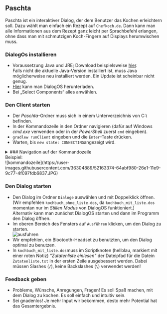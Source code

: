 ## Paschta

Paschta ist ein interaktiver Dialog, der dem Benutzer das Kochen erleichtern soll. Dazu wählt man einfach ein Rezept auf ```Chefkoch.de```. Dann kann man alle Informationen aus dem Rezept ganz leicht per Sprachbefehl erlangen, ohne dass man mit schmutzigen Koch-Fingern auf Displays herumwischen muss.

### DialogOs installieren
- Voraussetzung Java und JRE; Download beispielsweise <a href="https://www.oracle.com/technetwork/java/javase/downloads/jre8-downloads-2133155.html">hier</a>.
<br>Falls nicht die aktuelle Java-Version installiert ist, muss Java möglicherweise neu installiert werden. Ein Update ist scheinbar nicht genug.
- <a href= "https://www.dialogos.app/de/index.html">Hier</a> kann man DialogOS herunterladen.
- Bei „Select Components“ alles anwählen.

### Den Client starten
- Der _Paschta_-Ordner muss sich in einem Unterverzeichnis von C:\ befinden.
- In der Kommandozeile in den Ordner navigieren (dafür auf Windows _cmd.exe_ verwenden oder in der _PowerShell_ zuerst ```cmd``` eingeben).
- ```gradlew runClient``` eingeben und die ```Enter```-Taste drücken.
- Warten, bis ```new state: CONNECTING```angezeigt wird.

<details>
  <summary>### Navigation auf der Kommandozeile</summary>
-	```cmd.exe``` ausführen (einfach in die Suche eingeben)
- Jede Befehlszeile beginnt mit dem Pfad zu dem Ordner, in dem man sich gerade befindet. Dahinter kann man einen Befehl eintippen und mit der ```Enter```-Taste bestätigen.
-	Mit ```dir``` kann man sich den Inhalt des aktuellen Ordners anzeigen lassen.
-	Mit ```cd```, dann _Leerzeichen_ und _Ordnername_ kannst du in einen Unterordner wechseln.
-	Mit ```cd```, dann _Leerzeichen_ und einem Pfad kann man direkt in den gewünschten Ordner wechseln.
-	Mit ```cd..``` kann man eine Ordnerebene höher wechseln.
</details>
Beispiel:<br>
![kommandozeile](https://user-images.githubusercontent.com/36304889/52163374-64abf980-26e1-11e9-9c77-4f097fdb6837.JPG)

### Den Dialog starten
- Den Dialog im Ordner ```Dialoge``` auswählen und mit Doppelklick öffnen. (Wir empfehlen ```kochbuch_ohne_liste.dos```, da ```kochbuch_mit_liste.dos``` momentan nur im _Stillen Modus_ von DialogOS funktioniert.)
<br>Alternativ kann man zunächst DialogOS starten und dann im Programm den Dialog öffnen.
- Im oberen Bereich des Fensters auf ```Ausführen``` klicken, um den Dialog zu starten.<br>
![ausfuhren](https://user-images.githubusercontent.com/36304889/52163474-cde03c80-26e2-11e9-8038-39111c5a537e.JPG)
- Wir empfehlen, ein Blootooth-Headset zu benutzten, um den Dialog optimal zu benutzen.
- In ```kochbuch_mit_liste.dos```muss im Scriptknoten (hellblau, markiert mit einer roten Notiz) _"Zutatenliste einlesen"_ der Dateipfad für die Datein ```Zutatenliste.txt``` in der ersten Zeile ausgebessert werden. Dabei müssen Slashes (```/```), keine Backslashes (```\```) verwendet werden!

### Feedback geben
-	Probleme, Wünsche, Anregungen, Fragen! Es soll Spaß machen, mit dem Dialog zu kochen. Es soll einfach und intuitiv sein.
-	Sei gnadenlos! Je mehr Input wir bekommen, desto mehr Potential hat das Gesamtergebnis.
